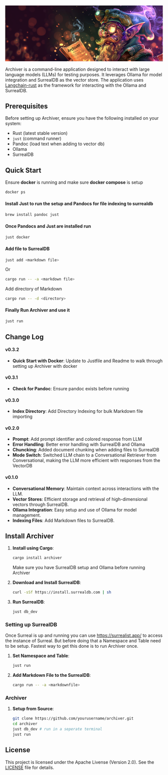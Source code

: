 ![](archiver.png)

Archiver is a command-line application designed to interact with large language models (LLMs) for testing purposes.
It leverages Ollama for model integration and SurrealDB as the vector store. The application uses [Langchain-rust](https://github.com/Abraxas-365/langchain-rust) as the 
framework for interacting with the Ollama and SurrealDB.

## Prerequisites

Before setting up Archiver, ensure you have the following installed on your system:

- Rust (latest stable version)
- `just` (command runner)
- Pandoc (load text when adding to vector db)
- Ollama
- SurrealDB


## Quick Start

Ensure **docker** is running and make sure **docker compose** is setup

```bash
docker ps
```

#### Install Just to run the setup and Pandocs for file indexing to surrealdb

```bash
brew install pandoc just
```

#### Once Pandocs and Just are installed run

```bash
just docker
``` 

#### Add file to SurrealDB

```bash
just add <markdown file>
```
Or

```bash
cargo run -- -a <markdown file>
```

Add directory of Markdown

```bash
cargo run -- -d <directory>
```

#### Finally Run Archiver and use it

```bash
just run
```

## Change Log

#### v0.3.2
- **Quick Start with Docker**: Update to Justfile and Readme to walk through setting up Archiver with docker

#### v0.3.1
- **Check for Pandoc**: Ensure pandoc exists before running

#### v0.3.0

- **Index Directory**: Add Directory Indexing for bulk Markdown file importing

#### v0.2.0

- **Prompt**: Add prompt identifier and colored response from LLM
- **Error Handling**: Better error handling with SurrealDB and Ollama
- **Chuncking**: Added document chunking when adding files to SurrealDB
- **Mode Switch**: Switched LLM chain to a Conversational Retriever from Conversational, making the LLM more efficient with responses from the VectorDB

#### v0.1.0

- **Conversational Memory**: Maintain context across interactions with the LLM.
- **Vector Stores**: Efficient storage and retrieval of high-dimensional vectors through SurrealDB.
- **Ollama Integration**: Easy setup and use of Ollama for model management.
- **Indexing Files**: Add Markdown files to SurrealDB.

## Install Archiver

1. **Install using Cargo**:
    ```bash
    cargo install archiver
    ```
    Make sure you have SurrealDB setup and Ollama before running Archiver


1. **Download and Install SurrealDB**:
    ```bash
    curl -sSf https://install.surrealdb.com | sh
    ```

2. **Run SurrealDB**:
    ```bash
    just db_dev
    ```

### Setting up SurrealDB

Once Surreal is up and running you can use https://surrealist.app/ to access the instance of Surreal. 
But before doing that a Namespace and Table need to be setup. Fastest way to get this done is to run
Archiver once. 

1. **Set Namespace and Table**:
    ```bash
    just run
    ```

2. **Add Markdown File to the SurrealDB**: 
    ```bash
    cargo run -- -a <markdownfile>
    ```
    

### Archiver

1. **Setup from Source**:
    ```bash
    git clone https://github.com/yourusername/archiver.git
    cd archiver
    just db_dev # run in a seperate terminal
    just run
    ```

## License

This project is licensed under the Apache Livense (Version 2.0). See the [LICENSE](LICENSE.txt) file for details.


